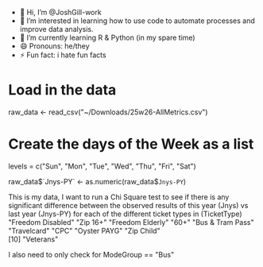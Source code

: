 - 👋 Hi, I’m @JoshGill-work
- 👀 I’m interested in learning how to use code to automate processes and improve data analysis.
- 🌱 I’m currently learning R & Python (in my spare time)
- 😄 Pronouns: he/they
- ⚡ Fun fact: i hate fun facts

<!---
JoshGill-work/JoshGill-work is a ✨ special ✨ repository because its `README.md` (this file) appears on your GitHub profile.
You can click the Preview link to take a look at your changes.
--->
# Load in the data
raw_data <- read_csv("~/Downloads/25w26-AllMetrics.csv")

# Create the days of the Week as a list
levels =  c("Sun", "Mon", 
  "Tue", "Wed", "Thu", "Fri", "Sat")


raw_data$`Jnys-PY` <- as.numeric(raw_data$`Jnys-PY`)

This is my data, I want to run a Chi Square test to see if there is any significant difference between the observed results of this year (Jnys) vs last year (Jnys-PY) for each of the different ticket types in (TicketType) "Freedom Disabled" "Zip 16+"          "Freedom Elderly"  "60+"              "Bus & Tram Pass"  "Travelcard"       "CPC"              "Oyster PAYG"      "Zip Child"       
[10] "Veterans"        


I also need to only check for ModeGroup == "Bus"
